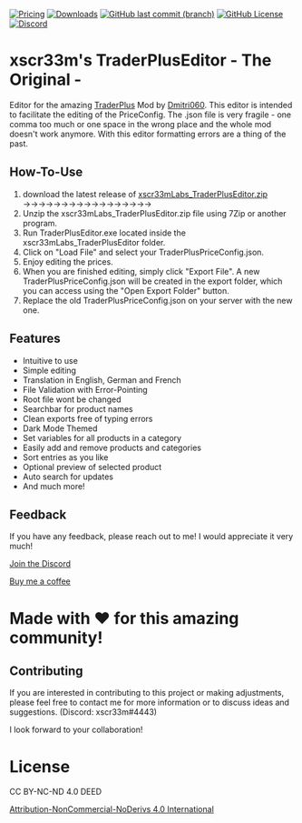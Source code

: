 [![Pricing](https://img.shields.io/badge/Price-Free-green?style=for-the-badge&color=green)](https://github.com/xscr33m/TraderPlusEditor/)
[![Downloads](https://img.shields.io/github/downloads/xscr33m/TraderPlusEditor/total?style=for-the-badge&color=gold)](https://github.com/xscr33m/TraderPlusEditor/releases)
[![GitHub last commit (branch)](https://img.shields.io/github/last-commit/xscr33m/TraderPlusEditor/master?style=for-the-badge&color=gold)](https://github.com/xscr33m/TraderPlusEditor/commits/master/)
[![GitHub License](https://img.shields.io/github/license/xscr33m/TraderPlusEditor?style=for-the-badge&color=gold)](https://github.com/xscr33m/TraderPlusEditor/)
[![Discord](https://img.shields.io/discord/1102440447835648124?style=for-the-badge&label=Discord&color=gold)](https://discord.gg/5CrDj8ba6C)


# xscr33m's TraderPlusEditor - The Original -
Editor for the amazing [TraderPlus](https://steamcommunity.com/sharedfiles/filedetails/?id=2458896948) Mod by [Dmitri060](https://steamcommunity.com/id/Dmitri060). 
This editor is intended to facilitate the editing of the PriceConfig. 
The .json file is very fragile - one comma too much or one space in the wrong place and the whole mod doesn't work anymore. 
With this editor formatting errors are a thing of the past.


## How-To-Use

   1. download the latest release of [xscr33mLabs_TraderPlusEditor.zip](https://github.com/xscr33m/TraderPlusEditor/releases)  →→→→→→→→→→→→→→→→→
   2. Unzip the xscr33mLabs_TraderPlusEditor.zip file using 7Zip or another program.
   3. Run TraderPlusEditor.exe located inside the xscr33mLabs_TraderPlusEditor folder.
   4. Click on "Load File" and select your TraderPlusPriceConfig.json.
   5. Enjoy editing the prices.
   6. When you are finished editing, simply click "Export File". A new TraderPlusPriceConfig.json will be created in the export folder, which you can access using the "Open Export Folder" button.
   7. Replace the old TraderPlusPriceConfig.json on your server with the new one.

## Features

- Intuitive to use
- Simple editing
- Translation in English, German and French
- File Validation with Error-Pointing
- Root file wont be changed
- Searchbar for product names
- Clean exports free of typing errors
- Dark Mode Themed
- Set variables for all products in a category
- Easily add and remove products and categories
- Sort entries as you like
- Optional preview of selected product
- Auto search for updates
- And much more!

## Feedback

If you have any feedback, please reach out to me!
I would appreciate it very much! 

[Join the Discord](https://discord.gg/5CrDj8ba6C)

[Buy me a coffee](https://www.paypal.com/paypalme/dheil53)

# Made with ♥ for this amazing community!

## Contributing

If you are interested in contributing to this project or making adjustments, please feel free to contact me for more information or to discuss ideas and suggestions. (Discord: xscr33m#4443)

I look forward to your collaboration!


# License
CC BY-NC-ND 4.0 DEED

[Attribution-NonCommercial-NoDerivs 4.0 International](https://creativecommons.org/licenses/by-nc-nd/4.0/)




<!-- Trader, Trader Plus, TraderPlus, Editor, DayZ, Tool, Tools, TraderEditor, Trader Editor, Mod, Mods, Steam, Workshop Server -->
